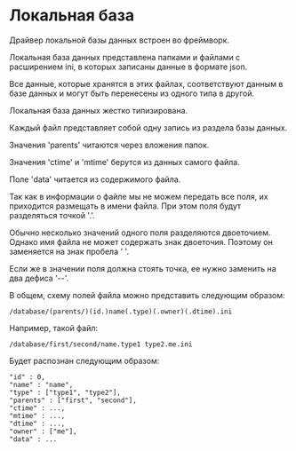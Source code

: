 # Локальная база

Драйвер локальной базы данных встроен во фреймворк.

Локальная база данных представлена папками и файлами с расширением ini, в которых записаны данные в формате json.

Все данные, которые хранятся в этих файлах, соответствуют данным в базе данных и могут быть перенесены из одного типа в другой.

Локальная база данных жестко типизирована.

Каждый файл представляет собой одну запись из раздела базы данных.

Значения 'parents' читаются через вложения папок.

Значения 'ctime' и 'mtime' берутся из данных самого файла.

Поле 'data' читается из содержимого файла.

Так как в информации о файле мы не можем передать все поля, их приходится размещать в имени файла. При этом поля будут разделяться точкой '.'.

Обычно несколько значений одного поля разделяются двоеточием. Однако имя файла не может содержать знак двоеточия. Поэтому он заменяется на знак пробела ' '.

Если же в значении поля должна стоять точка, ее нужно заменить на два дефиса '--'.

В общем, схему полей файла можно представить следующим образом:

	/database/(parents/)(id.)name(.type)(.owner)(.dtime).ini

Например, такой файл:

	/database/first/second/name.type1 type2.me.ini

Будет распознан следующим образом:

	"id" : 0,
	"name" : "name",
	"type" : ["type1", "type2"],
	"parents" : ["first", "second"],
	"ctime" : ...,
	"mtime" : ...,
	"dtime" : ...,
	"owner" : ["me"],
	"data" : ...
